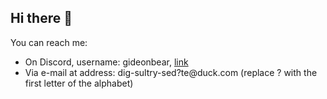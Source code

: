 ## Hi there 👋

You can reach me:
* On Discord, username: gideonbear, [link](https://discord.com/users/552138988765315073)
* Via e-mail at address: dig-sultry-sed?te@duck<span>.com</span> (replace ? with the first letter of the alphabet)

<!--
**GideonBear/GideonBear** is a ✨ _special_ ✨ repository because its `README.md` (this file) appears on your GitHub profile.

Here are some ideas to get you started:

- 🔭 I’m currently working on ...
- 🌱 I’m currently learning ...
- 👯 I’m looking to collaborate on ...
- 🤔 I’m looking for help with ...
- 💬 Ask me about ...
- 📫 How to reach me: ...
- 😄 Pronouns: ...
- ⚡ Fun fact: ...
-->
